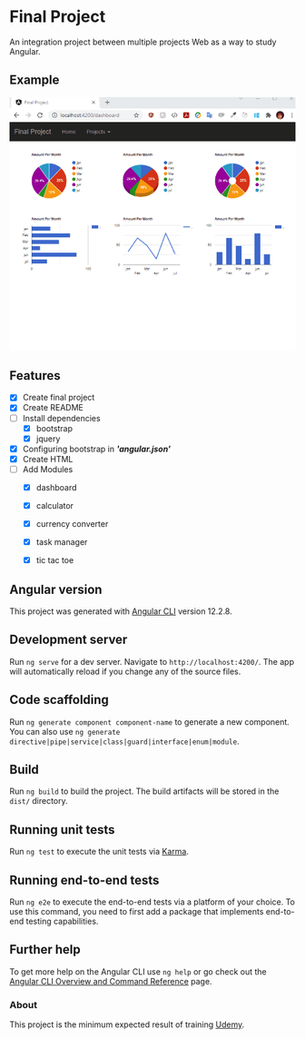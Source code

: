 # Final Project

An integration project between multiple projects Web as a way to study Angular.

## Example
![](demo/integrated_project.gif)

## Features

- [x] Create final project
- [x] Create README
- [ ] Install dependencies
    - [x] bootstrap
    - [x] jquery
- [x] Configuring bootstrap in ***'angular.json'***
- [x] Create HTML
- [ ] Add Modules
    - [x] dashboard
    - [x] calculator
    - [x] currency converter
    - [x] task manager
    - [x] tic tac toe
 

## Angular version

This project was generated with [Angular CLI](https://github.com/angular/angular-cli) version 12.2.8.

## Development server

Run `ng serve` for a dev server. Navigate to `http://localhost:4200/`. The app will automatically reload if you change any of the source files.

## Code scaffolding

Run `ng generate component component-name` to generate a new component. You can also use `ng generate directive|pipe|service|class|guard|interface|enum|module`.

## Build

Run `ng build` to build the project. The build artifacts will be stored in the `dist/` directory.

## Running unit tests

Run `ng test` to execute the unit tests via [Karma](https://karma-runner.github.io).

## Running end-to-end tests

Run `ng e2e` to execute the end-to-end tests via a platform of your choice. To use this command, you need to first add a package that implements end-to-end testing capabilities.

## Further help

To get more help on the Angular CLI use `ng help` or go check out the [Angular CLI Overview and Command Reference](https://angular.io/cli) page.

### About

This project is the minimum expected result of training [Udemy](https://www.udemy.com/course/formacao-angular-inicio-criando-7-projetos/).
